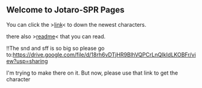 ## Welcome to Jotaro-SPR Pages

You can click the >[link](https://github.com/Mmohet/Mmohet.github.io/)< to down the newest characters.

there also >[readme](https://github.com/Mmohet/Mmohet.github.io/blob/character-and-Readme/Characters%20and%20Readme/Readme.txt)< that you can read.

!!The snd and sff is so big so please go to:https://drive.google.com/file/d/18rh6vDTjHR9BlhVQPCrLnQIkIdLKOBFr/view?usp=sharing

I'm trying to make there on it. But now, please use that link to get the character
